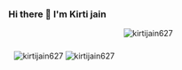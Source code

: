 ### Hi there 👋 I'm Kirti jain
<p align="center"> <img src="https://komarev.com/ghpvc/?username=kirtijain627" alt="kirtijain627" /> </p>

<!--
**kirtijain627/kirtijain627** is a ✨ _special_ ✨ repository because its `README.md` (this file) appears on your GitHub profile.

Here are some ideas to get you started:

- 🔭 I’m currently working on ...
- 🌱 I’m currently learning ...
- 👯 I’m looking to collaborate on ...
- 🤔 I’m looking for help with ...
- 💬 Ask me about ...
- 📫 How to reach me: ...
- 😄 Pronouns: ...
- ⚡ Fun fact: ...
-->

<p align="left" style="padding:10px 10px 10px 10px"> <img src="https://github-readme-stats.vercel.app/api?username=kirtijain627&show_icons=true&theme=synthwave" alt="kirtijain627" /> <img src="https://github-readme-stats.vercel.app/api/top-langs?username=kirtijain627&show_icons=true&theme=synthwave" alt="kirtijain627" /></p>
